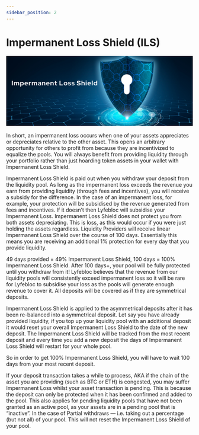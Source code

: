 ```yaml
---
sidebar_position: 2
---
```


# Impermanent Loss Shield (ILS)


![](https://raw.githubusercontent.com/Lyfebloc/lyfebloc-docs/main/Impermanent%20Loss%20Shield.png)

In short, an impermanent loss occurs when one of your assets appreciates or depreciates relative to the other asset. This opens an arbitrary opportunity for others to profit from because they are incentivized to equalize the pools. You will always benefit from providing liquidity through your portfolio rather than just hoarding token assets in your wallet with Impermanent Loss Shield.

Impermanent Loss Shield is paid out when you withdraw your deposit from the liquidity pool. As long as the impermanent loss exceeds the revenue you earn from providing liquidity (through fees and incentives), you will receive a subsidy for the difference. In the case of an impermanent loss, for example, your protection will be subsidised by the revenue generated from fees and incentives. If it doesn’t then Lyfebloc will subsidise your Impermanent Loss. Impermanent Loss Shield does not protect you from both assets depreciating. This is loss, as this would occur if you were just holding the assets regardless. Liquidity Providers will receive linear Impermanent  Loss Shield over the course of 100 days. Essentially this means you are receiving an additional 1% protection for every day that you provide liquidity.

49 days provided = 49% Impermanent  Loss Shield,
100 days = 100% Impermanent  Loss Shield.
After 100 days+, your pool will be fully protected until you withdraw from it!
Lyfebloc believes that the revenue from our liquidity pools will consistently exceed impermanent loss so it will be rare for Lyfebloc to subsidise your loss as the pools will generate enough revenue to cover it.
All deposits will be covered as if they are symmetrical deposits.

Impermanent  Loss Shield is applied to the asymmetrical deposits after it has been re-balanced into a symmetrical deposit.
Let say you have already provided liquidity, if you top up your liquidity pool with an additional deposit it would reset your overall Impermanent  Loss Shield to the date of the new deposit. The Impermanent  Loss Shield  will be tracked from the most recent deposit and every time you add a new deposit the days of Impermanent  Loss Shield  will restart for your whole pool.

So in order to get 100% Impermanent  Loss Shield, you will have to wait 100 days from your most recent deposit.

If your deposit transaction takes a while to process, AKA if the chain of the asset you are providing (such as BTC or ETH) is congested, you may suffer Impermanent  Loss  whilst your asset transaction is pending. This is because the deposit can only be protected when it has been confirmed and added to the pool. This also applies for pending liquidity pools that have not been granted as an active pool, as your assets are in a pending pool that is “inactive”.
In the case of Partial withdraws —  i.e. taking out a percentage (but not all) of your pool. This will not reset the Impermanent  Loss Shield  of your pool.



